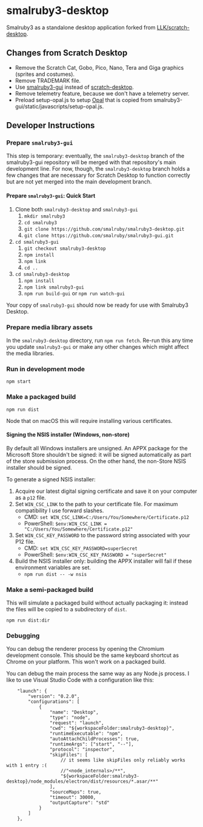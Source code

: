 # smalruby3-desktop

Smalruby3 as a standalone desktop application forked from [LLK/scratch-desktop](https://github.com/LLK/scratch-desktop).

## Changes from Scratch Desktop

 - Remove the Scratch Cat, Gobo, Pico, Nano, Tera and Giga graphics (sprites and costumes).
 - Remove TRADEMARK file.
 - Use [smalruby3-gui](https://github.com/smalruby/smalruby3-gui) instead of [scratch-desktop](https://github.com/LLK/scratch-gui).
 - Remove telemetry feature, because we don't have a telemetry server.
 - Preload setup-opal.js to setup [Opal](https://github.com/opal/opal) that is copied from smalruby3-gui/static/javascripts/setup-opal.js.

## Developer Instructions

### Prepare `smalruby3-gui`

This step is temporary: eventually, the `smalruby3-desktop` branch of the smalruby3-gui repository will be merged with
that repository's main development line. For now, though, the `smalruby3-desktop` branch holds a few changes that are
necessary for Scratch Desktop to function correctly but are not yet merged into the main development branch.

#### Prepare `smalruby3-gui`: Quick Start

1. Clone both `smalruby3-desktop` and `smalruby3-gui`
   1. `mkdir smalruby3`
   2. `cd smalruby3`
   3. `git clone https://github.com/smalruby/smalruby3-desktop.git`
   3. `git clone https://github.com/smalruby/smalruby3-gui.git`
2. `cd smalruby3-gui`
   1. `git checkout smalruby3-desktop`
   2. `npm install`
   3. `npm link`
   4. `cd ..`
3. `cd smalruby3-desktop`
   1. `npm install`
   2. `npm link smalruby3-gui`
   3. `npm run build-gui` or `npm run watch-gui`

Your copy of `smalruby3-gui` should now be ready for use with Smalruby3 Desktop.

### Prepare media library assets

In the `smalruby3-desktop` directory, run `npm run fetch`. Re-run this any time you update `smalruby3-gui` or make any
other changes which might affect the media libraries.

### Run in development mode

`npm start`

### Make a packaged build

`npm run dist`

Node that on macOS this will require installing various certificates.

#### Signing the NSIS installer (Windows, non-store)

By default all Windows installers are unsigned. An APPX package for the Microsoft Store shouldn't be signed: it will
be signed automatically as part of the store submission process. On the other hand, the non-Store NSIS installer
should be signed.

To generate a signed NSIS installer:

1. Acquire our latest digital signing certificate and save it on your computer as a `p12` file.
2. Set `WIN_CSC_LINK` to the path to your certificate file. For maximum compatibility I use forward slashes.
   - CMD: `set WIN_CSC_LINK=C:/Users/You/Somewhere/Certificate.p12`
   - PowerShell: `$env:WIN_CSC_LINK = "C:/Users/You/Somewhere/Certificate.p12"`
3. Set `WIN_CSC_KEY_PASSWORD` to the password string associated with your P12 file.
   - CMD: `set WIN_CSC_KEY_PASSWORD=superSecret`
   - PowerShell: `$env:WIN_CSC_KEY_PASSWORD = "superSecret"`
4. Build the NSIS installer only: building the APPX installer will fail if these environment variables are set.
   - `npm run dist -- -w nsis`

### Make a semi-packaged build

This will simulate a packaged build without actually packaging it: instead the files will be copied to a subdirectory
of `dist`.

`npm run dist:dir`

### Debugging

You can debug the renderer process by opening the Chromium development console. This should be the same keyboard
shortcut as Chrome on your platform. This won't work on a packaged build.

You can debug the main process the same way as any Node.js process. I like to use Visual Studio Code with a
configuration like this:

```jsonc
    "launch": {
        "version": "0.2.0",
        "configurations": [
            {
                "name": "Desktop",
                "type": "node",
                "request": "launch",
                "cwd": "${workspaceFolder:smalruby3-desktop}",
                "runtimeExecutable": "npm",
                "autoAttachChildProcesses": true,
                "runtimeArgs": ["start", "--"],
                "protocol": "inspector",
                "skipFiles": [
                    // it seems like skipFiles only reliably works with 1 entry :(
                    //"<node_internals>/**",
                    "${workspaceFolder:smalruby3-desktop}/node_modules/electron/dist/resources/*.asar/**"
                ],
                "sourceMaps": true,
                "timeout": 30000,
                "outputCapture": "std"
            }
        ]
    },
```

